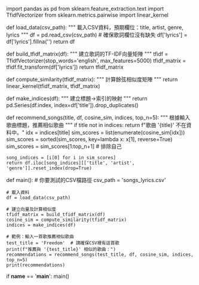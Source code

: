 import pandas as pd
from sklearn.feature_extraction.text import TfidfVectorizer
from sklearn.metrics.pairwise import linear_kernel

def load_data(csv_path):
    """
    載入CSV資料，預期欄位：title, artist, genre, lyrics
    """
    df = pd.read_csv(csv_path)
    # 確保歌詞欄位沒有缺失
    df['lyrics'] = df['lyrics'].fillna('')
    return df

def build_tfidf_matrix(df):
    """
    建立歌詞的TF-IDF向量矩陣
    """
    tfidf = TfidfVectorizer(stop_words='english', max_features=5000)
    tfidf_matrix = tfidf.fit_transform(df['lyrics'])
    return tfidf_matrix

def compute_similarity(tfidf_matrix):
    """
    計算餘弦相似度矩陣
    """
    return linear_kernel(tfidf_matrix, tfidf_matrix)

def make_indices(df):
    """
    建立標題->索引的映射
    """
    return pd.Series(df.index, index=df['title']).drop_duplicates()

def recommend_songs(title, df, cosine_sim, indices, top_n=5):
    """
    根據輸入歌曲標題，推薦相似歌曲
    """
    if title not in indices:
        return f"歌曲 '{title}' 不在資料中。"
    idx = indices[title]
    sim_scores = list(enumerate(cosine_sim[idx]))
    sim_scores = sorted(sim_scores, key=lambda x: x[1], reverse=True)
    sim_scores = sim_scores[1:top_n+1]  # 排除自己

    song_indices = [i[0] for i in sim_scores]
    return df.iloc[song_indices][['title', 'artist', 'genre']].reset_index(drop=True)

def main():
    # 你要測試的CSV檔路徑
    csv_path = 'songs_lyrics.csv'

    # 載入資料
    df = load_data(csv_path)

    # 建立向量及計算相似度
    tfidf_matrix = build_tfidf_matrix(df)
    cosine_sim = compute_similarity(tfidf_matrix)
    indices = make_indices(df)

    # 範例：輸入一首歌推薦相似歌曲
    test_title = 'Freedom'  # 請確保CSV裡有這首歌
    print(f"推薦與 '{test_title}' 相似的歌曲：")
    recommendations = recommend_songs(test_title, df, cosine_sim, indices, top_n=5)
    print(recommendations)

if __name__ == '__main__':
    main()
